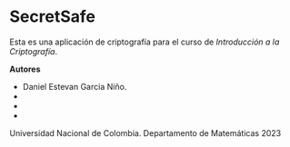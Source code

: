 # SecretSafe
Esta es una aplicación de criptografía para el curso de *Introducción a la Criptografía*.

**Autores**
* Daniel Estevan Garcia Niño.
* 
* 
* 


Universidad Nacional de Colombia.
Departamento de Matemáticas 
2023